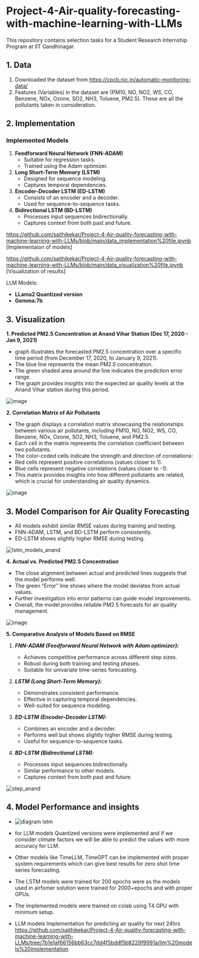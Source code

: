 # Project-4-Air-quality-forecasting-with-machine-learning-with-LLMs
This repository contains selection tasks for a Student Research Internship Program at IIT Gandhinagar.

## 1. Data

1. Downloaded the dataset from https://cpcb.nic.in/automatic-monitoring-data/
2. Features (Variables) in the dataset are {PM10, NO, NO2,	WS,	CO,	Benzene, NOx,	Ozone,	SO2,	NH3,	Toluene,	PM2.5). These are all the pollutants taken in consideration.

## 2. Implementation

### Implemented Models
1. **Feedforward Neural Network (FNN-ADAM)**
   - Suitable for regression tasks.
   - Trained using the Adam optimizer.
2. **Long Short-Term Memory (LSTM)**
   - Designed for sequence modeling.
   - Captures temporal dependencies.
3. **Encoder-Decoder LSTM (ED-LSTM)**
   - Consists of an encoder and a decoder.
   - Used for sequence-to-sequence tasks.
4. **Bidirectional LSTM (BD-LSTM)**
   - Processes input sequences bidirectionally.
   - Captures context from both past and future.

[https://github.com/saithikekar/Project-4-Air-quality-forecasting-with-machine-learning-with-LLMs/blob/main/data_implementation%20file.ipynb ](https://github.com/saithikekar/Project-4-Air-quality-forecasting-with-machine-learning-with-LLMs/blob/dc6b688bb1950ac49173b5e3d2c63275a6b42738/data_implementation_file%20(1).ipynb)[Implementaion of models]

https://github.com/saithikekar/Project-4-Air-quality-forecasting-with-machine-learning-with-LLMs/blob/main/data_visualization%20file.ipynb [Visualization of results]

LLM Models:
+ **LLama2 Quantized version**
+ **Gemma:7b**


## 3. Visualization

**1. Predicted PM2.5 Concentration at Anand Vihar Station (Dec 17, 2020 - Jan 9, 2021)**
+ graph illustrates the forecasted PM2.5 concentration over a specific time period (from December 17, 2020, to January 9, 2021).
+ The blue line represents the mean PM2.5 concentration.
+ The green shaded area around the line indicates the prediction error range.
+ The graph provides insights into the expected air quality levels at the Anand Vihar station during this period.

![image](https://github.com/saithikekar/Project-4-Air-quality-forecasting-with-machine-learning-with-LLMs/assets/110020678/d0a8af7f-679d-4c3c-a3e3-2401e344fa03)

**2. Correlation Matrix of Air Pollutants**
+ The graph displays a correlation matrix showcasing the relationships between various air pollutants, including PM10, NO, NO2, WS, CO, Benzene, NOx, Ozone, SO2, NH3, Toluene, and PM2.5.
+ Each cell in the matrix represents the correlation coefficient between two pollutants.
+ The color-coded cells indicate the strength and direction of correlations:
+ Red cells represent positive correlations (values closer to 1).
+ Blue cells represent negative correlations (values closer to -1).
+ This matrix provides insights into how different pollutants are related, which is crucial for understanding air quality dynamics.
   
![image](https://github.com/saithikekar/Project-4-Air-quality-forecasting-with-machine-learning-with-LLMs/assets/110020678/4be99a6c-85c2-4a73-a5a1-792ea1f45262)

## 3. Model Comparison for Air Quality Forecasting
+ All models exhibit similar RMSE values during training and testing.
+ FNN-ADAM, LSTM, and BD-LSTM perform consistently.
+ ED-LSTM shows slightly higher RMSE during testing.

![lstm_models_anand](https://github.com/saithikekar/Project-4-Air-quality-forecasting-with-machine-learning-with-LLMs/assets/110020678/e3214f64-f4de-4088-910b-62d6765a46be)

**4. Actual vs. Predicted PM2.5 Concentration**
+ The close alignment between actual and predicted lines suggests that the model performs well.
+ The green “Error” line shows where the model deviates from actual values.
+ Further investigation into error patterns can guide model improvements.
+ Overall, the model provides reliable PM2.5 forecasts for air quality management.

![image](https://github.com/saithikekar/Project-4-Air-quality-forecasting-with-machine-learning-with-LLMs/assets/110020678/fa2c4f33-f394-4105-8064-a964c5b526ad)

**5. Comparative Analysis of Models Based on RMSE**

1. **_FNN-ADAM (Feedforward Neural Network with Adam optimizer):_**
   - Achieves competitive performance across different step sizes.
   - Robust during both training and testing phases.
   - Suitable for univariate time-series forecasting.

2. **_LSTM (Long Short-Term Memory):_**
   - Demonstrates consistent performance.
   - Effective in capturing temporal dependencies.
   - Well-suited for sequence modeling.

3. _**ED-LSTM (Encoder-Decoder LSTM):**_
   - Combines an encoder and a decoder.
   - Performs well but shows slightly higher RMSE during testing.
   - Useful for sequence-to-sequence tasks.

4. _**BD-LSTM (Bidirectional LSTM)**:_
   - Processes input sequences bidirectionally.
   - Similar performance to other models.
   - Captures context from both past and future.

![step_anand](https://github.com/saithikekar/Project-4-Air-quality-forecasting-with-machine-learning-with-LLMs/assets/110020678/6f8eb933-af0e-4e6a-b548-c44870743f07)

## 4. Model Performance and insights 

+ ![diagram lstm](https://github.com/saithikekar/Project-4-Air-quality-forecasting-with-machine-learning-with-LLMs/assets/110020678/80077a92-d9b6-45ae-8227-0ebeae8a2102)

+ for LLM models Quantized versions were implemented and if we consider climate factors we will be able to predict the values with more accuracy for LLM.
+ Other models like TimeLLM, TimeGPT can be implemented with proper system requirements which can give best results for zero shot time series forecasting.
+ The LSTM models were trained for 200 epochs were as the models used in airfomer solution were trained for 2000+epochs and with proper GPUs.
+ The implemented models were trained on colab using T4 GPU with minimum setup.
+ LLM models Implementation for predicting air quality for next 24hrs https://github.com/saithikekar/Project-4-Air-quality-forecasting-with-machine-learning-with-LLMs/tree/7b1e1af66156bb63cc7dd4f5bddf5b8229f9991a/llm%20models%20implementation







   




   

